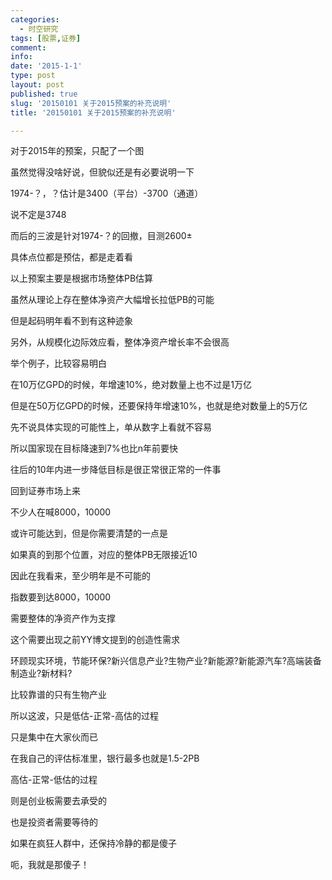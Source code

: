 ```yaml
---
categories:
  - 时空研究
tags: [股票,证券]
comment: 
info: 
date: '2015-1-1'
type: post
layout: post
published: true
slug: '20150101 关于2015预案的补充说明'
title: '20150101 关于2015预案的补充说明'

---
```

对于2015年的预案，只配了一个图

虽然觉得没啥好说，但貌似还是有必要说明一下

1974-？，？估计是3400（平台）-3700（通道）

说不定是3748

而后的三波是针对1974-？的回撤，目测2600±

具体点位都是预估，都是走着看

以上预案主要是根据市场整体PB估算


虽然从理论上存在整体净资产大幅增长拉低PB的可能

但是起码明年看不到有这种迹象

另外，从规模化边际效应看，整体净资产增长率不会很高

举个例子，比较容易明白

在10万亿GPD的时候，年增速10%，绝对数量上也不过是1万亿

但是在50万亿GPD的时候，还要保持年增速10%，也就是绝对数量上的5万亿

先不说具体实现的可能性上，单从数字上看就不容易

所以国家现在目标降速到7%也比n年前要快

往后的10年内进一步降低目标是很正常很正常的一件事


回到证券市场上来

不少人在喊8000，10000

或许可能达到，但是你需要清楚的一点是

如果真的到那个位置，对应的整体PB无限接近10

因此在我看来，至少明年是不可能的


指数要到达8000，10000

需要整体的净资产作为支撑

这个需要出现之前YY博文提到的创造性需求

环顾现实环境，节能环保?新兴信息产业?生物产业?新能源?新能源汽车?高端装备制造业?新材料?

比较靠谱的只有生物产业


所以这波，只是低估-正常-高估的过程

只是集中在大家伙而已

在我自己的评估标准里，银行最多也就是1.5-2PB

高估-正常-低估的过程

则是创业板需要去承受的

也是投资者需要等待的



如果在疯狂人群中，还保持冷静的都是傻子

呃，我就是那傻子！